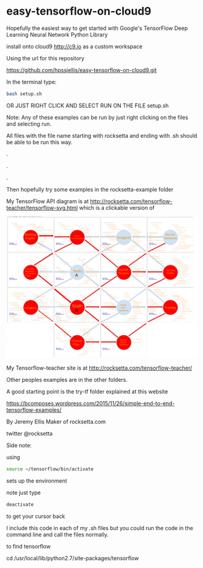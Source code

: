 # easy-tensorflow-on-cloud9
Hopefully the easiest way to get started with Google's TensorFlow Deep Learning Neural Network Python Library




install onto cloud9 http://c9.io as a custom workspace

Using the url for this repository 

https://github.com/hpssjellis/easy-tensorflow-on-cloud9.git


In the terminal type:
``` bash
bash setup.sh
```

OR JUST RIGHT CLICK AND SELECT RUN ON THE FILE setup.sh 

Note: Any of these examples can be run by just right clicking on the files and selecting run.

All files with the file name starting with rocksetta and ending with .sh should be able to be run this way.


.

.


.



Then hopefully try some examples in the rocksetta-example folder 

My TensorFlow API diagram is at http://rocksetta.com/tensorflow-teacher/tensorflow-svg.html which is a clickable version of

![](rocksetta-examples/tensorflow-teacher.png)

My Tensorflow-teacher site is at http://rocksetta.com/tensorflow-teacher/




Other peoples examples are in the other folders. 

A good starting point is the try-tf folder explained at this website

https://bcomposes.wordpress.com/2015/11/26/simple-end-to-end-tensorflow-examples/





By Jeremy Ellis Maker of rocksetta.com 

twitter @rocksetta



Side note:


using 

``` bash
source ~/tensorflow/bin/activate
```

sets up the environment

note just type 

``` bash
deactivate
```

to get your cursor back

I include this code in each of my .sh files but you could run the code in the command line and call the files normally.


















to find tensorflow



cd /usr/local/lib/python2.7/site-packages/tensorflow


